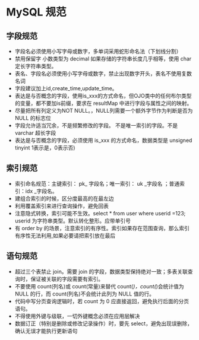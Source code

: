 # MySQL 规范

## 字段规范

- 字段名必须使用小写字母或数字，多单词采用蛇形命名法（下划线分割）
- 禁用保留字 小数类型为 decimal 如果存储的字符串长度几乎相等，使用 char 定长字符串类型。
- 表名、字段名必须使用小写字母或数字，禁止出现数字开头，表名不使用复数名词
- 字段建议加上id,create_time,update_time。
- 表达是与否概念的字段，使用is_xxx的方式命名，但OJO类中的任何布尔类型的变量，都不要加is前缀，要求在 resultMap 中进行字段与属性之间的映射。
- 尽量把所有列定义为NOT NULL。，NULL列需要一个额外字节作为判断是否为 NULL 的标志位
- 字段允许适当冗余，不是频繁修改的字段。 不是唯一索引的字段。不是 varchar 超长字段
- 表达是与否概念的字段，必须使用 is_xxx 的方式命名，数据类型是 unsigned tinyint  1表示是，0表示否)



## 索引规范

- 索引命名规范：主键索引： pk_ 字段名；唯一索引： uk _字段名 ；普通索引：idx _字段名。
- 建组合索引的时候，区分度最高的在最左边
- 利用覆盖索引来进行查询操作，避免回表
- 注意隐式转换，索引可能不生效。select * from user where userid =123;  userid 为字符串类型。默认转化整形。应带单引号
- 有 order by 的场景，注意索引的有序性。索引如果存在范围查询，那么索引有序性无法利用,如果必要请把索引放在最后



## 语句规范

- 超过三个表禁止 join。需要 join 的字段，数据类型保持绝对一致；多表关联查询时，保证被关联的字段需要有索引。
- 不要使用 count(列名)或 count(常量)来替代 count(*)，count(*)会统计值为 NULL 的行，而 count(列名)不会统计此列为 NULL 值的行。
- 代码中写分页查询逻辑时，若 count 为 0 应直接返回，避免执行后面的分页语句。
- 不得使用外键与级联，一切外键概念必须在应用层解决
- 数据订正（特别是删除或修改记录操作）时，要先 select，避免出现误删除，确认无误才能执行更新语句